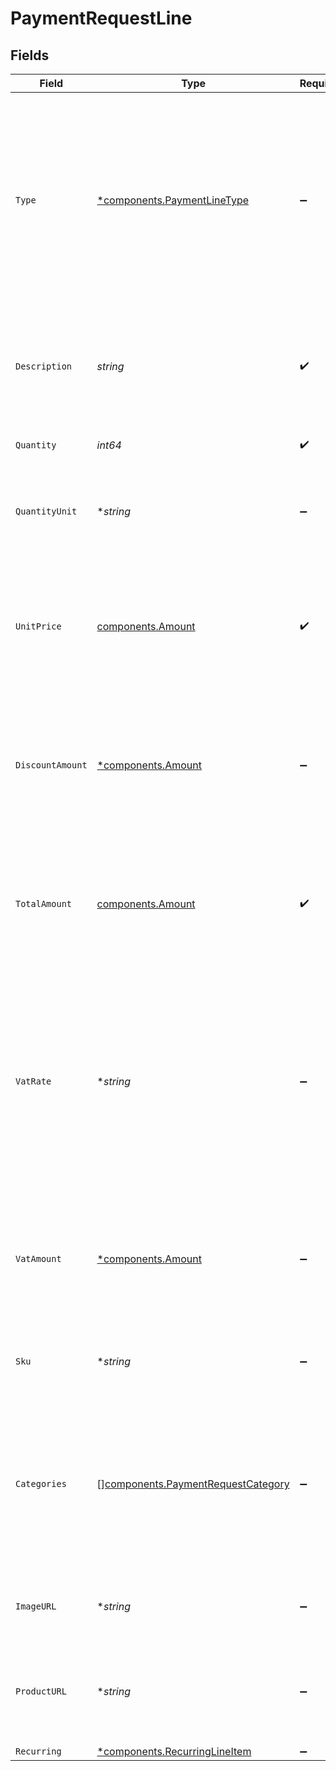 # PaymentRequestLine


## Fields

| Field                                                                                                                                                                                          | Type                                                                                                                                                                                           | Required                                                                                                                                                                                       | Description                                                                                                                                                                                    | Example                                                                                                                                                                                        |
| ---------------------------------------------------------------------------------------------------------------------------------------------------------------------------------------------- | ---------------------------------------------------------------------------------------------------------------------------------------------------------------------------------------------- | ---------------------------------------------------------------------------------------------------------------------------------------------------------------------------------------------- | ---------------------------------------------------------------------------------------------------------------------------------------------------------------------------------------------- | ---------------------------------------------------------------------------------------------------------------------------------------------------------------------------------------------- |
| `Type`                                                                                                                                                                                         | [*components.PaymentLineType](../../models/components/paymentlinetype.md)                                                                                                                      | :heavy_minus_sign:                                                                                                                                                                             | The type of product purchased. For example, a physical or a digital product.<br/><br/>The `tip` payment line type is not available when creating a payment.                                    | physical                                                                                                                                                                                       |
| `Description`                                                                                                                                                                                  | *string*                                                                                                                                                                                       | :heavy_check_mark:                                                                                                                                                                             | A description of the line item. For example *LEGO 4440 Forest Police Station*.                                                                                                                 | LEGO 4440 Forest Police Station                                                                                                                                                                |
| `Quantity`                                                                                                                                                                                     | *int64*                                                                                                                                                                                        | :heavy_check_mark:                                                                                                                                                                             | The number of items.                                                                                                                                                                           | 1                                                                                                                                                                                              |
| `QuantityUnit`                                                                                                                                                                                 | **string*                                                                                                                                                                                      | :heavy_minus_sign:                                                                                                                                                                             | The unit for the quantity. For example *pcs*, *kg*, or *cm*.                                                                                                                                   | pcs                                                                                                                                                                                            |
| `UnitPrice`                                                                                                                                                                                    | [components.Amount](../../models/components/amount.md)                                                                                                                                         | :heavy_check_mark:                                                                                                                                                                             | In v2 endpoints, monetary amounts are represented as objects with a `currency` and `value` field.                                                                                              |                                                                                                                                                                                                |
| `DiscountAmount`                                                                                                                                                                               | [*components.Amount](../../models/components/amount.md)                                                                                                                                        | :heavy_minus_sign:                                                                                                                                                                             | In v2 endpoints, monetary amounts are represented as objects with a `currency` and `value` field.                                                                                              |                                                                                                                                                                                                |
| `TotalAmount`                                                                                                                                                                                  | [components.Amount](../../models/components/amount.md)                                                                                                                                         | :heavy_check_mark:                                                                                                                                                                             | In v2 endpoints, monetary amounts are represented as objects with a `currency` and `value` field.                                                                                              |                                                                                                                                                                                                |
| `VatRate`                                                                                                                                                                                      | **string*                                                                                                                                                                                      | :heavy_minus_sign:                                                                                                                                                                             | The VAT rate applied to the line, for example `21.00` for 21%. The vatRate should be passed as a string and<br/>not as a float, to ensure the correct number of decimals are passed.           | 21.00                                                                                                                                                                                          |
| `VatAmount`                                                                                                                                                                                    | [*components.Amount](../../models/components/amount.md)                                                                                                                                        | :heavy_minus_sign:                                                                                                                                                                             | In v2 endpoints, monetary amounts are represented as objects with a `currency` and `value` field.                                                                                              |                                                                                                                                                                                                |
| `Sku`                                                                                                                                                                                          | **string*                                                                                                                                                                                      | :heavy_minus_sign:                                                                                                                                                                             | The SKU, EAN, ISBN or UPC of the product sold.                                                                                                                                                 | 9780241661628                                                                                                                                                                                  |
| `Categories`                                                                                                                                                                                   | [][components.PaymentRequestCategory](../../models/components/paymentrequestcategory.md)                                                                                                       | :heavy_minus_sign:                                                                                                                                                                             | An array with the voucher categories, in case of a line eligible for a voucher. See the<br/>[Integrating Vouchers](https://docs.mollie.com/docs/integrating-vouchers/) guide for more information. | [<br/>"meal",<br/>"eco"<br/>]                                                                                                                                                                  |
| `ImageURL`                                                                                                                                                                                     | **string*                                                                                                                                                                                      | :heavy_minus_sign:                                                                                                                                                                             | A link pointing to an image of the product sold.                                                                                                                                               | https://...                                                                                                                                                                                    |
| `ProductURL`                                                                                                                                                                                   | **string*                                                                                                                                                                                      | :heavy_minus_sign:                                                                                                                                                                             | A link pointing to the product page in your web shop of the product sold.                                                                                                                      | https://...                                                                                                                                                                                    |
| `Recurring`                                                                                                                                                                                    | [*components.RecurringLineItem](../../models/components/recurringlineitem.md)                                                                                                                  | :heavy_minus_sign:                                                                                                                                                                             | N/A                                                                                                                                                                                            |                                                                                                                                                                                                |
